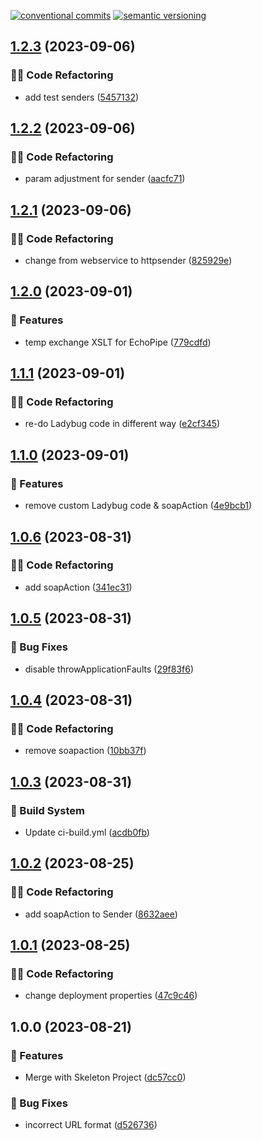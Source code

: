 [![conventional commits](https://img.shields.io/badge/conventional%20commits-1.0.0-yellow.svg)](https://conventionalcommits.org) [![semantic versioning](https://img.shields.io/badge/semantic%20versioning-2.0.0-green.svg)](https://semver.org)

## [1.2.3](https://github.com/Sudwest-Fryslan/KANA-NHR-Koppeling/compare/v1.2.2...v1.2.3) (2023-09-06)


### 🧑‍💻 Code Refactoring

* add test senders ([5457132](https://github.com/Sudwest-Fryslan/KANA-NHR-Koppeling/commit/5457132b987645466cbe4b7314a3b2c9dbb5cf3e))

## [1.2.2](https://github.com/Sudwest-Fryslan/KANA-NHR-Koppeling/compare/v1.2.1...v1.2.2) (2023-09-06)


### 🧑‍💻 Code Refactoring

* param adjustment for sender ([aacfc71](https://github.com/Sudwest-Fryslan/KANA-NHR-Koppeling/commit/aacfc71e2e80b694083c13d7af9760e2553507d0))

## [1.2.1](https://github.com/Sudwest-Fryslan/KANA-NHR-Koppeling/compare/v1.2.0...v1.2.1) (2023-09-06)


### 🧑‍💻 Code Refactoring

* change from webservice to httpsender ([825929e](https://github.com/Sudwest-Fryslan/KANA-NHR-Koppeling/commit/825929e171ddbb3f40ab7e74e0d7a0c603737415))

## [1.2.0](https://github.com/Sudwest-Fryslan/KANA-NHR-Koppeling/compare/v1.1.1...v1.2.0) (2023-09-01)


### 🍕 Features

* temp exchange XSLT for EchoPipe ([779cdfd](https://github.com/Sudwest-Fryslan/KANA-NHR-Koppeling/commit/779cdfde77692c39f5fec178a6323df4a90c1324))

## [1.1.1](https://github.com/Sudwest-Fryslan/KANA-NHR-Koppeling/compare/v1.1.0...v1.1.1) (2023-09-01)


### 🧑‍💻 Code Refactoring

* re-do Ladybug code in different way ([e2cf345](https://github.com/Sudwest-Fryslan/KANA-NHR-Koppeling/commit/e2cf345f541942471408270c900d75e368f850a5))

## [1.1.0](https://github.com/Sudwest-Fryslan/KANA-NHR-Koppeling/compare/v1.0.6...v1.1.0) (2023-09-01)


### 🍕 Features

* remove custom Ladybug code & soapAction ([4e9bcb1](https://github.com/Sudwest-Fryslan/KANA-NHR-Koppeling/commit/4e9bcb1bd49a0d514da0a07543b1032537ca6c13))

## [1.0.6](https://github.com/Sudwest-Fryslan/KANA-NHR-Koppeling/compare/v1.0.5...v1.0.6) (2023-08-31)


### 🧑‍💻 Code Refactoring

* add soapAction ([341ec31](https://github.com/Sudwest-Fryslan/KANA-NHR-Koppeling/commit/341ec312ff0501c50188ef33ab7d2df4f8c1e57b))

## [1.0.5](https://github.com/Sudwest-Fryslan/KANA-NHR-Koppeling/compare/v1.0.4...v1.0.5) (2023-08-31)


### 🐛 Bug Fixes

* disable throwApplicationFaults ([29f83f6](https://github.com/Sudwest-Fryslan/KANA-NHR-Koppeling/commit/29f83f6f7b893ddb3e958785e6afb5130bce1131))

## [1.0.4](https://github.com/Sudwest-Fryslan/KANA-NHR-Koppeling/compare/v1.0.3...v1.0.4) (2023-08-31)


### 🧑‍💻 Code Refactoring

* remove soapaction ([10bb37f](https://github.com/Sudwest-Fryslan/KANA-NHR-Koppeling/commit/10bb37f3a0e9f48a59412a785f8f06c750c9690a))

## [1.0.3](https://github.com/Sudwest-Fryslan/KANA-NHR-Koppeling/compare/v1.0.2...v1.0.3) (2023-08-31)


### 🤖 Build System

* Update ci-build.yml ([acdb0fb](https://github.com/Sudwest-Fryslan/KANA-NHR-Koppeling/commit/acdb0fbe4bf65edb697243c2c292f45c0a02bbe3))

## [1.0.2](https://github.com/Sudwest-Fryslan/KANA-NHR-Koppeling/compare/v1.0.1...v1.0.2) (2023-08-25)


### 🧑‍💻 Code Refactoring

* add soapAction to Sender ([8632aee](https://github.com/Sudwest-Fryslan/KANA-NHR-Koppeling/commit/8632aeecde9e45d61ed235f82387446caa19d708))

## [1.0.1](https://github.com/Sudwest-Fryslan/KANA-NHR-Koppeling/compare/v1.0.0...v1.0.1) (2023-08-25)


### 🧑‍💻 Code Refactoring

* change deployment properties ([47c9c46](https://github.com/Sudwest-Fryslan/KANA-NHR-Koppeling/commit/47c9c46115f4c5cb706b4175dba4187efef73c7c))

## 1.0.0 (2023-08-21)


### 🍕 Features

* Merge with Skeleton Project ([dc57cc0](https://github.com/Sudwest-Fryslan/KANA-NHR-Koppeling/commit/dc57cc03e9a1d043bb1f1038984765c3dfd7757a))


### 🐛 Bug Fixes

* incorrect URL format ([d526736](https://github.com/Sudwest-Fryslan/KANA-NHR-Koppeling/commit/d5267369424b102da15e989a6a3d3e28413b85b2))
